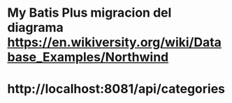 # My Batis Plus migracion del diagrama https://en.wikiversity.org/wiki/Database_Examples/Northwind
# http://localhost:8081/api/categories